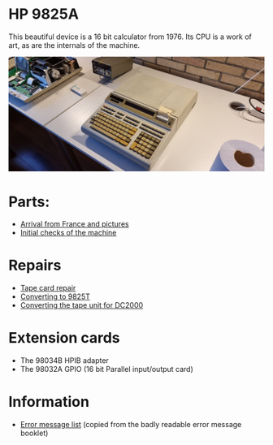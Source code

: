 # HP 9825A

This beautiful device is a 16 bit calculator from 1976. Its CPU is a work of art, as are the internals of the machine.

![](./attachments/image-20220514-090753.png)

# Parts:

- [Arrival from France and pictures](./hp-9825a/9825a-arrival.md)
- [Initial checks of the machine](./hp-9825a/9825a-initial-checks.md)

# Repairs

- [Tape card repair](./hp-9825a/9825a-tape-board-repair.md)
- [Converting to 9825T](./hp-9825a/conversion-to-9825t.md)
- [Converting the tape unit for DC2000](./hp-9825a/tape-unit-conversion-to-dc2000.md)

# Extension cards

- The 98034B HPIB adapter
- The 98032A GPIO (16 bit Parallel input/output card)

# Information

- [Error message list](./hp-9825a/9825a-error-codes.md) (copied from the badly readable error message booklet)